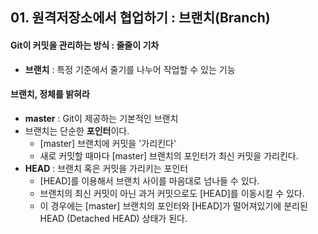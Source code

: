 ## 01. 원격저장소에서 협업하기 : 브랜치(Branch)





#### Git이 커밋을 관리하는 방식 : 줄줄이 기차

- **브랜치** : 특정 기준에서 줄기를 나누어 작업할 수 있는 기능





#### 브랜치, 정체를 밝혀라

* **master** : Git이 제공하는 기본적인 브랜치
* 브랜치는 단순한 **포인터**이다.
  * [master] 브랜치에 커밋을 '가리킨다'
  * 새로 커밋할 때마다 [master] 브랜치의 포인터가 최신 커밋을 가리킨다.
* **HEAD** : 브랜치 혹은 커밋을 가리키는 포인터
  * [HEAD]를 이용해서 브랜치 사이를 마음대로 넘나들 수 있다.
  * 브랜치의 최신 커밋이 아닌 과거 커밋으로도 [HEAD]를 이동시킬 수 있다.
  * 이 경우에는 [master] 브랜치의 포인터와 [HEAD]가 떨어져있기에 분리된 HEAD (Detached HEAD) 상태가 된다.




